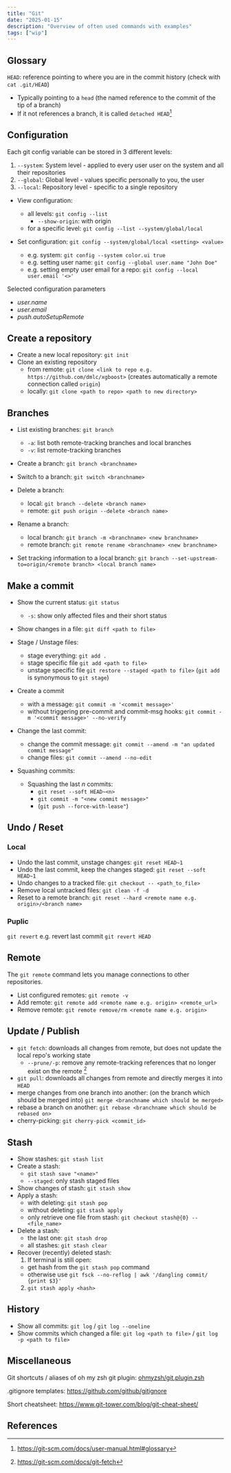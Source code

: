 ```yaml
---
title: "Git"
date: "2025-01-15"
description: "Overview of often used commands with examples"
tags: ["wip"]
---
```


<!-- [this works!](#history) -->

## Glossary

`HEAD`: reference pointing to where you are in the commit history (check with `cat .git/HEAD`)

- Typically pointing to a `head` (the named reference to the commit of the tip of a branch)
- If it not references a branch, it is called `detached HEAD`[^git-scm]

<!-- `--force-with-lease`: only allows a push to proceed if the remote branch hasn't been updated by someone else since your last fetch -->

## Configuration

Each git config variable can be stored in 3 different levels:

1. `--system`: System level - applied to every user user on the system and all their repositories
1. `--global`: Global level - values specific personally to you, the user
1. `--local`: Repository level - specific to a single repository

- View configuration:

  - all levels: `git config --list`
    - `--show-origin`: with origin
  - for a specific level: `git config --list --system/global/local`

- Set configuration: `git config --system/global/local <setting> <value>`

  - e.g. system: `git config --system color.ui true`
  - e.g. setting user name: `git config --global user.name "John Doe"`
  - e.g. setting empty user email for a repo: `git config --local user.email '<>'`

Selected configuration parameters

- _user.name_
- _user.email_
- _push.autoSetupRemote_

## Create a repository

- Create a new local repository: `git init`
- Clone an existing repository
  - from remote: `git clone <link to repo e.g. https://github.com/dmlc/xgboost>` (creates automatically a remote connection called `origin`)
  - locally: `git clone <path to repo> <path to new directory>`

## Branches

- List existing branches: `git branch`

  - `-a`: list both remote-tracking branches and local branches
  - `-v`: list remote-tracking branches

- Create a branch: `git branch <branchname>`

- Switch to a branch: `git switch <branchname>`

- Delete a branch:

  - local: `git branch --delete <branch name>`
  - remote: `git push origin --delete <branch name>`

- Rename a branch:

  - local branch: `git branch -m <branchname> <new branchname>`
  - remote branch: `git remote rename <branchname> <new branchname>`

- Set tracking information to a local branch: `git branch --set-upstream-to=origin/<remote branch> <local branch name>`

## Make a commit

- Show the current status: `git status`

  - `-s`: show only affected files and their short status

- Show changes in a file: `git diff <path to file>`

- Stage / Unstage files:

  - stage everything: `git add .`
  - stage specific file `git add <path to file>`
  - unstage specific file `git restore --staged <path to file>`
    (`git add` is synonymous to `git stage`)

- Create a commit

  - with a message: `git commit -m '<commit message>'`
  - without triggering pre-commit and commit-msg hooks: `git commit -m '<commit message>' --no-verify`

- Change the last commit:

  - change the commit message: `git commit --amend -m "an updated commit message"`
  - change files: `git commit --amend --no-edit`

- Squashing commits: 

  - Squashing the last _n_ commits: 
    - `git reset --soft HEAD~<n>`
    - `git commit -m "<new commit message>"`
    - (`git push --force-with-lease"`)

## Undo / Reset

### Local

- Undo the last commit, unstage changes: `git reset HEAD~1`
- Undo the last commit, keep the changes staged: `git reset --soft HEAD~1`
- Undo changes to a tracked file: `git checkout -- <path_to_file>`
- Remove local untracked files: `git clean -f -d`
- Reset to a remote branch: `git reset --hard <remote name e.g. origin>/<branch name>`

### Puplic

`git revert` e.g. revert last commit `git revert HEAD`

## Remote

The `git remote` command lets you manage connections to other repositories.

- List configured remotes: `git remote -v`
- Add remote: `git remote add <remote name e.g. origin> <remote_url>`
- Remove remote: `git remote remove/rm <remote name e.g. origin>`

## Update / Publish

- `git fetch`: downloads all changes from remote, but does not update the local repo's working state
  - `--prune/-p`: remove any remote-tracking references that no longer exist on the remote [^git-scm-fetch]
- `git pull`: downloads all changes from remote and directly merges it into `HEAD`
- merge changes from one branch into another: (on the branch which should be merged into) `git merge <branchname which should be merged>`
- rebase a branch on another: `git rebase <branchname which should be rebased on>`
- cherry-picking: `git cherry-pick <commit_id>`

## Stash

- Show stashes: `git stash list`
- Create a stash:
  - `git stash save "<name>"`
  - `--staged`: only stash staged files
- Show changes of stash: `git stash show`
- Apply a stash:
  - with deleting: `git stash pop`
  - without deleting: `git stash apply`
  - only retrieve one file from stash: `git checkout stash@{0} -- <file_name>`
- Delete a stash:
  - the last one: `git stash drop`
  - all stashes: `git stash clear`
- Recover (recently) deleted stash:
  1. If terminal is still open:
  - get hash from the `git stash pop` command
  - otherwise use `git fsck --no-reflog | awk '/dangling commit/ {print $3}'`
  2. `git stash apply <hash>`

## History

- Show all commits: `git log` / `git log --oneline`
- Show commits which changed a file: `git log <path to file>` / `git log -p <path to file>`

## Miscellaneous

Git shortcuts / aliases of oh my zsh git plugin: [ohmyzsh/git.plugin.zsh](https://github.com/ohmyzsh/ohmyzsh/blob/master/plugins/git/git.plugin.zsh)

.gitignore templates: https://github.com/github/gitignore

Short cheatsheet:  https://www.git-tower.com/blog/git-cheat-sheet/

## References

[^git-scm]: https://git-scm.com/docs/user-manual.html#glossary
[^git-scm-fetch]: https://git-scm.com/docs/git-fetch
